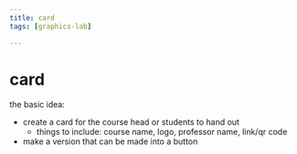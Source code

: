 ```yaml
---
title: card
tags: [graphics-lab]

---
```


# card

the basic idea:
* create a card for the course head or students to hand out
    * things to include: course name, logo, professor name, link/qr code
* make a version that can be made into a button
